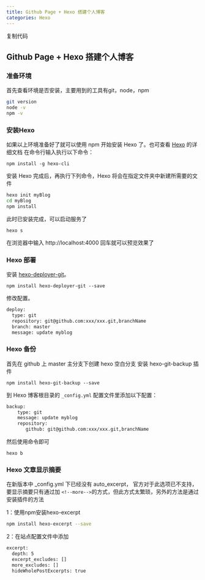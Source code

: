 ```yaml
---
title: Github Page + Hexo 搭建个人博客
categories: Hexo
---
```

复制代码

## Github Page + Hexo 搭建个人博客

### 准备环境

首先查看环境是否安装，主要用到的工具有git，node，npm

```bash
git version
node -v
npm -v
```

### 安装Hexo

如果以上环境准备好了就可以使用 npm 开始安装 Hexo 了。也可查看 [Hexo](https://link.segmentfault.com/?url=https%3A%2F%2Fhexo.io%2Fzh-cn%2F) 的详细文档
在命令行输入执行以下命令：

`npm install -g hexo-cli`

安装 Hexo 完成后，再执行下列命令，Hexo 将会在指定文件夹中新建所需要的文件

```bash
hexo init myBlog
cd myBlog
npm install
```

此时已安装完成，可以启动服务了

`hexo s`

在浏览器中输入 http://localhost:4000 回车就可以预览效果了

### Hexo 部署

安装 [hexo-deployer-git](https://github.com/hexojs/hexo-deployer-git)。

`npm install hexo-deployer-git --save`

修改配置。

```bash
deploy:
  type: git
  repository: git@github.com:xxx/xxx.git,branchName
  branch: master
  message: update myblog
```

### Hexo 备份

首先在 github 上 master 主分支下创建 hexo 空白分支
安装 hexo-git-backup 插件

`npm install hexo-git-backup --save`

到 Hexo 博客根目录的 `_config.yml` 配置文件里添加以下配置：

```bash
backup:
    type: git
    message: update myblog
    repository:
       github: git@github.com:xxx/xxx.git,branchName
```

然后使用命令即可

`hexo b`

### Hexo 文章显示摘要

在新版本中 _config.yml 下已经没有 auto_excerpt， 官方对于此选项已不支持，要显示摘要只有通过加 `<!--more-->`的方式，但此方式太繁琐，另外的方法是通过安装插件的方法

1：使用npm安装hexo-excerpt

```bash
npm install hexo-excerpt --save
```

2：在站点配置文件中添加

```bash
excerpt:
  depth: 5  
  excerpt_excludes: []
  more_excludes: []
  hideWholePostExcerpts: true
